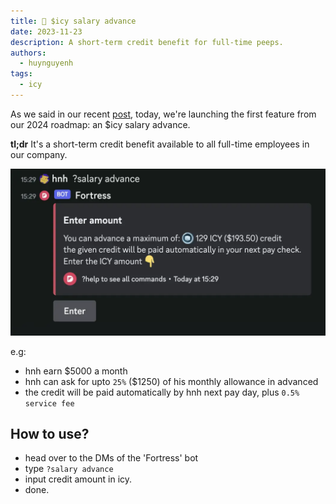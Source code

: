 ```yaml
---
title: 🧊 $icy salary advance
date: 2023-11-23
description: A short-term credit benefit for full-time peeps.
authors:
  - huynguyenh
tags:
  - icy
---
```


As we said in our recent [post](), today, we're launching the first feature from our 2024 roadmap: an $icy salary advance.

**tl;dr** It's a short-term credit benefit available to all full-time employees in our company.

![](assets/salary-advance.webp)

e.g:

- hnh earn $5000 a month
- hnh can ask for upto `25%` ($1250) of his monthly allowance in advanced
- the credit will be paid automatically by hnh next pay day, plus `0.5% service fee`

## How to use?

- head over to the DMs of the 'Fortress' bot
- type `?salary advance`
- input credit amount in icy.
- done.
